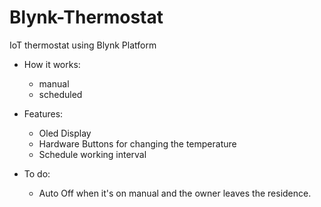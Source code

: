 # Blynk-Thermostat
IoT thermostat using Blynk Platform

- How it works:
	- manual
	- scheduled

- Features:
	- Oled Display
	- Hardware Buttons for changing the temperature
	- Schedule working interval

	
- To do:
	- Auto Off when it's on manual and the owner leaves the residence.